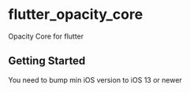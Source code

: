# flutter_opacity_core

Opacity Core for flutter

## Getting Started

You need to bump min iOS version to iOS 13 or newer
